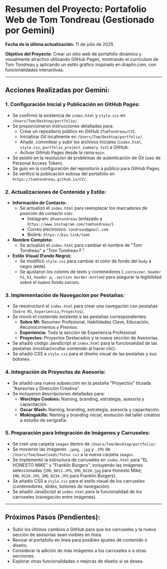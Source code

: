 # Resumen del Proyecto: Portafolio Web de Tom Tondreau (Gestionado por Gemini)

**Fecha de la última actualización:** 11 de julio de 2025

**Objetivo del Proyecto:** Crear un sitio web de portafolio dinámico y visualmente atractivo utilizando GitHub Pages, mostrando el currículum de Tom Tondreau y aplicando un estilo gráfico inspirado en draplin.com, con funcionalidades interactivas.

---

## Acciones Realizadas por Gemini:

### 1. Configuración Inicial y Publicación en GitHub Pages:
- Se confirmó la existencia de `index.html` y `style.css` en `/Users/Tom/Desktop/portfolio/`.
- Se proporcionaron instrucciones detalladas para:
    - Crear un repositorio público en GitHub (`TomTondreau/CV`).
    - Inicializar Git localmente en `/Users/Tom/Desktop/portfolio/`.
    - Añadir, commitear y subir los archivos iniciales (`index.html`, `style.css`, `portfolio_project_summary.txt`) a GitHub.
    - Activar GitHub Pages desde la rama `main`.
- Se asistió en la resolución de problemas de autenticación de Git (uso de Personal Access Token).
- Se guio en la configuración del repositorio a público para GitHub Pages.
- Se verificó la publicación exitosa del portafolio en `https://tomtondreau.github.io/CV/`.

### 2. Actualizaciones de Contenido y Estilo:
- **Información de Contacto:**
    - Se actualizó el `index.html` para reemplazar los marcadores de posición de contacto con:
        - Instagram: `@tomtondreau` (enlazado a `https://www.instagram.com/tomtondreau/`)
        - Correo electrónico: `tondreau@gmail.com`
        - Biolink: `https://bio.link/tomt`
- **Nombre Completo:**
    - Se actualizó el `index.html` para cambiar el nombre de "Tom Tondreau" a "Tom Tondreau F.".
- **Estilo Visual (Fondo Negro):**
    - Se modificó `style.css` para cambiar el color de fondo del `body` a negro (`#000`).
    - Se ajustaron los colores de texto y contenedores (`.container`, `header h1`, `h2`, `header p`, `.section border-bottom`) para asegurar la legibilidad sobre el nuevo fondo oscuro.

### 3. Implementación de Navegación por Pestañas:
- Se reestructuró el `index.html` para crear una navegación con pestañas (`Sobre Mí`, `Experiencia`, `Proyectos`).
- Se movió el contenido existente a las pestañas correspondientes:
    - **Sobre Mí:** Resumen Profesional, Habilidades Clave, Educación, Reconocimientos y Premios.
    - **Experiencia:** Toda la sección de Experiencia Profesional.
    - **Proyectos:** Proyectos Destacados y la nueva sección de Asesorías.
- Se añadió código JavaScript al `index.html` para la funcionalidad de las pestañas (mostrar/ocultar contenido al hacer clic).
- Se añadió CSS a `style.css` para el diseño visual de las pestañas y sus botones.

### 4. Integración de Proyectos de Asesoría:
- Se añadió una nueva subsección en la pestaña "Proyectos" titulada "Asesorías y Dirección Creativa".
- Se incluyeron descripciones detalladas para:
    - **Worchips Cookies:** Naming, branding, estrategia, asesoría y capacitación.
    - **Oscar Wash:** Naming, branding, estrategia, asesoría y capacitación.
    - **Mokingskills:** Naming y branding inicial, evolución del taller creativo a estudio de serigrafía.

### 5. Preparación para Integración de Imágenes y Carruseles:
- Se creó una carpeta `images` dentro de `/Users/Tom/Desktop/portfolio/`.
- Se movieron las imágenes `.jpeg`, `.jpg` y `.JPG` de `/Users/Tom/Downloads/fotos cv/` a la nueva carpeta `images`.
- Se implementó la estructura de carruseles en `index.html` para "EL HONESTO MIKE" y "Franklin Burgers", incluyendo las imágenes seleccionadas (`IMG_0011.JPG`, `IMG_0220.jpg` para Honesto Mike; `IMG_0228.JPG`, `IMG_0234.JPG` para Franklin Burgers).
- Se añadió CSS a `style.css` para el estilo visual de los carruseles (contenedores, slides, botones de navegación).
- Se añadió JavaScript al `index.html` para la funcionalidad de los carruseles (navegación entre imágenes).

---

## Próximos Pasos (Pendientes):
- Subir los últimos cambios a GitHub para que los carruseles y la nueva sección de asesorías sean visibles en línea.
- Revisar el portafolio en línea para posibles ajustes de contenido o diseño.
- Considerar la adición de más imágenes a los carruseles o a otras secciones.
- Explorar otras funcionalidades o mejoras de diseño si se desea.
